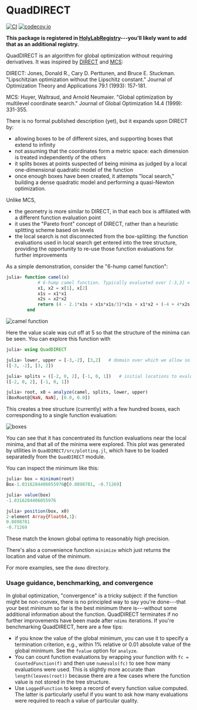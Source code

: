 # QuadDIRECT

[![CI](https://github.com/timholy/QuadDIRECT.jl/actions/workflows/ci.yml/badge.svg)](https://github.com/timholy/QuadDIRECT.jl/actions/workflows/ci.yml)
[![codecov.io](http://codecov.io/github/timholy/QuadDIRECT.jl/coverage.svg?branch=master)](http://codecov.io/github/timholy/QuadDIRECT.jl?branch=master)

**This package is registered in [HolyLabRegistry](https://github.com/HolyLab/HolyLabRegistry)---you'll likely want to add that as an additional registry.**

QuadDIRECT is an algorithm for global optimization without requiring derivatives. It was inspired by [DIRECT](https://www.tol-project.org/export/3756/tolp/OfficialTolArchiveNetwork/NonLinGloOpt/doc/DIRECT_Lipschitzian%20optimization%20without%20the%20lipschitz%20constant.pdf) and [MCS](http://www.mat.univie.ac.at/~Neum/ms/mcs.pdf):

DIRECT: Jones, Donald R., Cary D. Perttunen, and Bruce E. Stuckman. "Lipschitzian optimization without the Lipschitz constant." Journal of Optimization Theory and Applications 79.1 (1993): 157-181.

MCS: Huyer, Waltraud, and Arnold Neumaier. "Global optimization by multilevel coordinate search." Journal of Global Optimization 14.4 (1999): 331-355.

There is no formal published description (yet), but it expands upon DIRECT by:

- allowing boxes to be of different sizes, and supporting boxes that extend to infinity
- not assuming that the coordinates form a metric space: each dimension is treated independently of the others
- it splits boxes at points suspected of being minima as judged by a
  local one-dimensional quadratic model of the function
- once enough boxes have been created, it attempts "local search," building a dense quadratic model and
  performing a quasi-Newton optimization.

Unlike MCS,

- the geometry is more similar to DIRECT, in that each box is affiliated with a different function evaluation point
- it uses the "Pareto front" concept of DIRECT, rather than a heuristic splitting scheme based on levels
- the local search is not disconnected from the box-splitting: the function evaluations used in local search
  get entered into the tree structure, providing the opportunity to re-use those function evaluations for further improvements

As a simple demonstration, consider the "6-hump camel function":

```julia
julia> function camel(x)
            # 6-hump camel function. Typically evaluated over [-3,3] × [-2,2].
            x1, x2 = x[1], x[2]
            x1s = x1*x1
            x2s = x2*x2
            return (4 - 2.1*x1s + x1s*x1s/3)*x1s + x1*x2 + (-4 + 4*x2s)*x2s
        end
```

![camel function](images/camel.png)

Here the value scale was cut off at 5 so that the structure of the minima can be seen.
You can explore this function with

```julia
julia> using QuadDIRECT

julia> lower, upper = [-3,-2], [3,2]   # domain over which we allow solutions
([-3, -2], [3, 2])

julia> splits = ([-2, 0, 2], [-1, 0, 1])   # initial locations to evaluate function
([-2, 0, 2], [-1, 0, 1])

julia> root, x0 = analyze(camel, splits, lower, upper)
(BoxRoot@[NaN, NaN], [0.0, 0.0])
```

This creates a tree structure (currently) with a few hundred boxes, each corresponding to a single function evaluation:

![boxes](images/quaddirect_camel.png)

You can see that it has concentrated its function evaluations near the local minima,
and that all of the minima were explored.
This plot was generated by utilities in `QuadDIRECT/src/plotting.jl`, which have to be
loaded separatedly from the `QuadDIRECT` module.

You can inspect the minimum like this:

```julia
julia> box = minimum(root)
Box-1.0316284406055976@[0.0898781, -0.71269]

julia> value(box)
-1.0316284406055976

julia> position(box, x0)
2-element Array{Float64,1}:
0.0898781
-0.71269
```

These match the known global optima to reasonably high precision.

There's also a convenience function `minimize` which just returns the location and value of the
minimum.

For more examples, see the `demo` directory.

### Usage guidance, benchmarking, and convergence

In global optimization, "convergence" is a tricky subject: if the function might be non-convex,
there is no principled way to say you're done---that your best minimum so far is the
best minimum there is---without some additional information about the function. QuadDIRECT
terminates if no further improvements have been made after `ndims` iterations. If you're
benchmarking QuadDIRECT, here are a few tips:

- if you know the value of the global minimum, you can use it to specify a termination
  criterion, e.g., within 1% relative or 0.01 absolute value of the global minimum. See
  the `fvalue` option for `analyze`.
- You can count function evaluations by wrapping your function with `fc = CountedFunction(f)`
  and then use `numevals(fc)` to see how many evaluations were used. This is slightly more
  accurate than `length(leaves(root))` because there are a few cases where the function value
  is not stored in the tree structure.
- Use `LoggedFunction` to keep a record of every function value computed. The latter is
  particularly useful if you want to ask how many evaluations were required to reach a value of particular quality.
